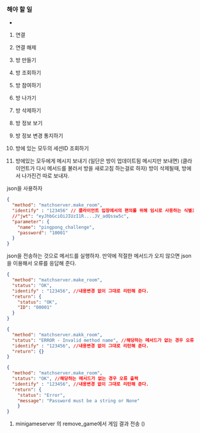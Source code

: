 ### 해야 할 일
- 

1. 연결
2. 연결 해제

1. 방 만들기
2. 방 조회하기
3. 방 참여하기
4. 방 나가기
5. 방 삭제하기
6. 방 정보 보기

1. 방 정보 변경 통지하기

1. 방에 있는 모두의 세션ID 조회하기

1. 방에있는 모두에게 메시지 보내기
 (일단은 방이 업데이트됨 메시지만 보내면)
 (클라이언트가 다시 메서드를 불러서 방을 새로고침 하는걸로 하자)
 방이 삭제될때, 방에서 나가진건 따로 보내자.




 json을 사용하자
```json
{
  "method": "matchserver.make_room",
  "identify" : "123456" // 클라이언트 입장에서의 편의를 위해 임시로 사용하는 식별코드, 내용변경 없이 그대로 리턴해 준다.
  //"jwt": "eyJhbGciOiJIUzI1R....JV_adQssw5c",
  "parameter": {
    "name": "pingpong_challenge",
    "password": "10001"
  }
}
```

json을 전송하는 것으로 메서드를 실행하자.
만약에 적절한 메서드가 오지 않으면 json을 이용해서 오류를 응답해 준다.

```json
{
  "method": "matchserver.make_room",
  "status": "OK",
  "identify" : "123456", //내용변경 없이 그대로 리턴해 준다.
  "return": {
    "status": "OK",
    "ID": "00001"
  }
}
```

```json
{
  "method": "matchserver.makk_room",
  "status": "ERROR - Invalid method name", //해당하는 메서드가 없는 경우 오류 출력
  "identify" : "123456", //내용변경 없이 그대로 리턴해 준다.
  "return": {}
}
```

```json
{
  "method": "matchserver.make_room",
  "status": "OK", //해당하는 메서드가 없는 경우 오류 출력
  "identify" : "123456", //내용변경 없이 그대로 리턴해 준다.
  "return": {
    "status": "Error",
    "message": "Password must be a string or None"
    }
}
```



1. minigameserver 의 remove_game에서 게임 결과 전송 ()